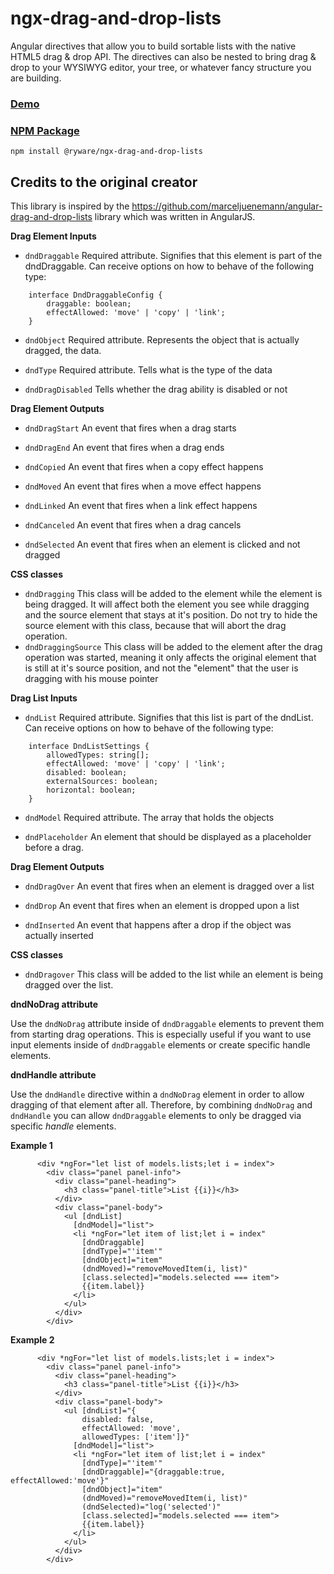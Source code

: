ngx-drag-and-drop-lists
===========================
Angular directives that allow you to build sortable lists with the native HTML5 drag & drop API. The directives can also be nested to bring drag & drop to your WYSIWYG editor, your tree, or whatever fancy structure you are building.

### [Demo](https://stackblitz.com/edit/ngx-drag-and-drop-lists/)

### [NPM Package](https://www.npmjs.com/package/@ryware/ngx-drag-and-drop-lists)

`npm install @ryware/ngx-drag-and-drop-lists`

## Credits to the original creator
    
This library is inspired by the https://github.com/marceljuenemann/angular-drag-and-drop-lists library which was written in AngularJS.

**Drag Element Inputs**
* `dndDraggable` Required attribute. Signifies that this element is part of the dndDraggable. Can receive options on how to behave of the following type:
```
    interface DndDraggableConfig {
        draggable: boolean;
        effectAllowed: 'move' | 'copy' | 'link';
    }
```

* `dndObject` Required attribute. Represents the object that is actually dragged, the data.

* `dndType`  Required attribute. Tells what is the type of the data

* `dndDragDisabled` Tells whether the drag ability is disabled or not

**Drag Element Outputs**

* `dndDragStart` An event that fires when a drag starts

* `dndDragEnd` An event that fires when a drag ends

* `dndCopied` An event that fires when a copy effect happens

* `dndMoved` An event that fires when a move effect happens

* `dndLinked` An event that fires when a link effect happens

* `dndCanceled` An event that fires when a drag cancels

* `dndSelected` An event that fires when an element is clicked and not dragged

**CSS classes**
* `dndDragging` This class will be added to the element while the element is being dragged. It will affect both the element you see while dragging and the source element that stays at it's position. Do not try to hide the source element with this class, because that will abort the drag operation.
* `dndDraggingSource` This class will be added to the element after the drag operation was started, meaning it only affects the original element that is still at it's source position, and not the "element" that the user is dragging with his mouse pointer


**Drag List Inputs**

* `dndList` Required attribute. Signifies that this list is part of the dndList. Can receive options on how to behave of the following type:
```
    interface DndListSettings {
        allowedTypes: string[];
        effectAllowed: 'move' | 'copy' | 'link';
        disabled: boolean;
        externalSources: boolean;
        horizontal: boolean;
    }
```

* `dndModel` Required attribute. The array that holds the objects

* `dndPlaceholder` An element that should be displayed as a placeholder before a drag. 

**Drag Element Outputs**

* `dndDragOver` An event that fires when an element is dragged over a list

* `dndDrop` An event that fires when an element is dropped upon a list

* `dndInserted` An event that happens after a drop if the object was actually inserted

**CSS classes**
* `dndDragover` This class will be added to the list while an element is being dragged over the list.

**dndNoDrag attribute**

Use the `dndNoDrag` attribute inside of `dndDraggable` elements to prevent them from starting drag operations. This is especially useful if you want to use input elements inside of `dndDraggable` elements or create specific handle elements.


**dndHandle attribute**

Use the `dndHandle` directive within a `dndNoDrag` element in order to allow dragging of that element after all. Therefore, by combining `dndNoDrag` and `dndHandle` you can allow `dndDraggable` elements to only be dragged via specific *handle* elements.

**Example 1** 

```
      <div *ngFor="let list of models.lists;let i = index">
        <div class="panel panel-info">
          <div class="panel-heading">
            <h3 class="panel-title">List {{i}}</h3>
          </div>
          <div class="panel-body">
            <ul [dndList]
              [dndModel]="list">
              <li *ngFor="let item of list;let i = index"
                [dndDraggable]
                [dndType]="'item'"
                [dndObject]="item"
                (dndMoved)="removeMovedItem(i, list)"
                [class.selected]="models.selected === item">
                {{item.label}}
              </li>
            </ul>
          </div>
        </div>
```


**Example 2** 

```
      <div *ngFor="let list of models.lists;let i = index">
        <div class="panel panel-info">
          <div class="panel-heading">
            <h3 class="panel-title">List {{i}}</h3>
          </div>
          <div class="panel-body">
            <ul [dndList]="{
                disabled: false,
                effectAllowed: 'move',
                allowedTypes: ['item']}"
              [dndModel]="list">
              <li *ngFor="let item of list;let i = index"
                [dndType]="'item'"
                [dndDraggable]="{draggable:true, effectAllowed:'move'}"
                [dndObject]="item"
                (dndMoved)="removeMovedItem(i, list)"
                (dndSelected)="log('selected')"
                [class.selected]="models.selected === item">
                {{item.label}}
              </li>
            </ul>
          </div>
        </div>
```
